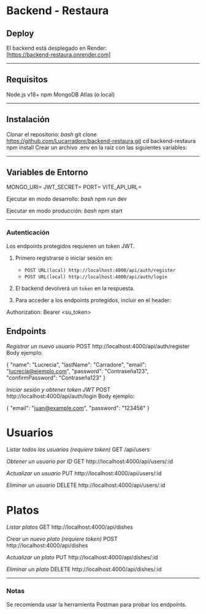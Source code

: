 # Backend - Restaura

##  Deploy
El backend está desplegado en Render:  
[https://backend-restaura.onrender.com]

---

## Requisitos
Node.js v18+
npm
MongoDB Atlas (o local)

---

## Instalación
Clonar el repositorio:
*bash*
git clone https://github.com/Lucarradore/backend-restaura.git
cd backend-restaura
npm install
Crear un archivo .env en la raíz con las siguientes variables:

---

## Variables de Entorno
MONGO_URI=
JWT_SECRET=
PORT=
VITE_API_URL=

Ejecutar en modo desarrollo:
*bash*
npm run dev

Ejecutar en modo producción:
*bash*
npm start

---

### Autenticación
Los endpoints protegidos requieren un token JWT.

1. Primero registrarse o iniciar sesión en:
   - `POST URL(local) http://localhost:4000/api/auth/register`
   - `POST URL(local) http://localhost:4000/api/auth/login`

2. El backend devolverá un `token` en la respuesta.

3. Para acceder a los endpoints protegidos, incluir en el header:

Authorization: Bearer <su_token>

## Endpoints

*Registrar un nuevo usuario*
POST http://localhost:4000/api/auth/register 
Body ejemplo:

{
  "name": "Lucrecia",
  "lastName": "Carradore",
  "email": "lucrecia@ejemplo.com",
  "password": "Contraseña123",
  "confirmPassword": "Contraseña123"
}

*Iniciar sesión y obtener token JWT*
POST http://localhost:4000/api/auth/login 
Body ejemplo:

{
  "email": "juan@example.com",
  "password": "123456"
}

# Usuarios

*Listar todos los usuarios (requiere token)*
GET /api/users 

*Obtener un usuario por ID*
GET http://localhost:4000/api/users/:id 

*Actualizar un usuario*
PUT http://localhost:4000/api/users/:id 

*Eliminar un usuario*
DELETE http://localhost:4000/api/users/:id 

# Platos

*Listar platos*
GET http://localhost:4000/api/dishes

*Crear un nuevo plato (requiere token)*
POST http://localhost:4000/api/dishes 

*Actualizar un plato*
PUT http://localhost:4000/api/dishes/:id 

*Eliminar un plato*
DELETE http://localhost:4000/api/dishes/:id 

---

### Notas

Se recomienda usar la herramienta Postman para probar los endpoints.